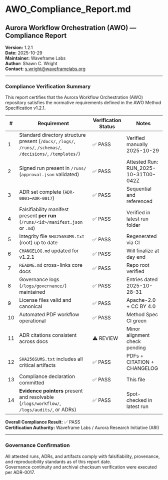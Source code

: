 # AWO_Compliance_Report.md

## Aurora Workflow Orchestration (AWO) — Compliance Report
**Version:** 1.2.1  
**Date:** 2025-10-29  
**Maintainer:** Waveframe Labs  
**Author:** Shawn C. Wright  
**Contact:** s.wright@waveframelabs.org  

---

### Compliance Verification Summary
This report certifies that the Aurora Workflow Orchestration (AWO) repository satisfies the normative requirements defined in the AWO Method Specification v1.2.1.

| # | Requirement | Verification Status | Notes |
|---|--------------|---------------------|--------|
| 1 | Standard directory structure present (`/docs/`, `/logs/`, `/runs/`, `/schemas/`, `/decisions/`, `/templates/`) | ✅ PASS | Verified manually 2025-10-29 |
| 2 | Signed run present in `/runs/` (`approval.json` validated) | ✅ PASS | Attested Run: RUN_2025-10-31T00-042Z |
| 3 | ADR set complete (`ADR-0001`–`ADR-0017`) | ✅ PASS | Sequential and referenced |
| 4 | Falsifiability manifest present **per run** (`/runs/<id>/manifest.json` or `.md`) | ✅ PASS | Verified in latest run folder |
| 5 | Integrity file `SHA256SUMS.txt` (root) up to date | ✅ PASS | Regenerated via CI |
| 6 | `CHANGELOG.md` updated for v1.2.1 | ✅ PASS | Will finalize at day end |
| 7 | `README.md` cross-links core docs | ✅ PASS | Repo root verified |
| 8 | Governance logs (`/logs/governance/`) maintained | ✅ PASS | Entries dated 2025-10-28–31 |
| 9 | License files valid and canonical | ✅ PASS | Apache-2.0 + CC BY 4.0 |
| 10 | Automated PDF workflow operational | ✅ PASS | Method Spec CI green |
| 11 | ADR citations consistent across docs | ⚠️ REVIEW | Minor alignment check pending |
| 12 | `SHA256SUMS.txt` includes all critical artifacts | ✅ PASS | PDFs + CITATION + CHANGELOG |
| 13 | Compliance declaration committed | ✅ PASS | This file |
| 14 | **Evidence pointers** present and resolvable (`/logs/workflow/`, `/logs/audits/`, or ADRs) | ✅ PASS | Spot-checked in latest run |  

**Overall Compliance Result:** ✅ PASS  
**Certification Authority:** Waveframe Labs / Aurora Research Initiative (ARI)

---

### Governance Confirmation
All attested runs, ADRs, and artifacts comply with falsifiability, provenance, and reproducibility standards as of this report date.  
Governance continuity and archival checksum verification were executed per ADR-0017.
